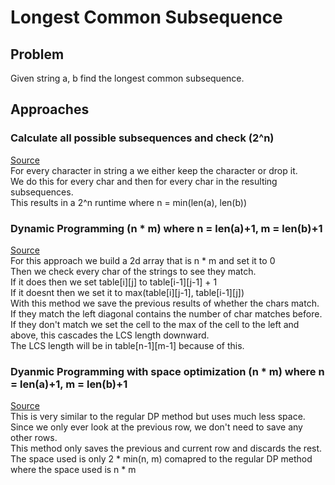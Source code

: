 # Longest Common Subsequence
## Problem
Given string a, b find the longest common subsequence.
## Approaches
### Calculate all possible subsequences and check (2^n)
[Source](./lcs_bad.cpp)\
For every character in string a we either keep the character or drop it. \
We do this for every char and then for every char in the resulting subsequences.\
This results in a 2^n runtime where n = min(len(a), len(b))
### Dynamic Programming (n * m) where n = len(a)+1, m = len(b)+1
[Source](./lcs.cpp)\
For this approach we build a 2d array that is n * m and set it to 0\
Then we check every char of the strings to see they match.\
If it does then we set table[i][j] to table[i-1][j-1] + 1\
If it doesnt then we set it to max(table[i][j-1], table[i-1][j])\
With this method we save the previous results of whether the chars match.\
If they match the left diagonal contains the number of char matches before.\
If they don't match we set the cell to the max of the cell to the left and above, this cascades the LCS length downward.\
The LCS length will be in table[n-1][m-1] because of this.
### Dyanmic Programming with space optimization (n * m) where n = len(a)+1, m = len(b)+1
[Source](./lcs_space_op.cpp)\
This is very similar to the regular DP method but uses much less space.\
Since we only ever look at the previous row, we don't need to save any other rows.\
This method only saves the previous and current row and discards the rest.\
The space used is only 2 * min(n, m) comapred to the regular DP method where the space used is n * m